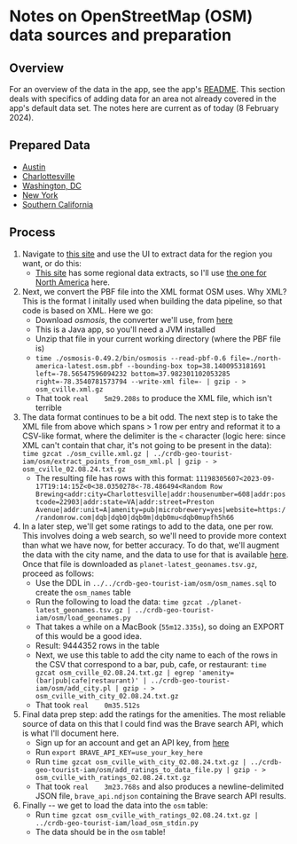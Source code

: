 # Notes on OpenStreetMap (OSM) data sources and preparation

## Overview

For an overview of the data in the app, see the app's [README](../README.md).  This section
deals with specifics of adding data for an area not already covered in the app's default
data set.  The notes here are current as of today (8 February 2024).

## Prepared Data

* [Austin](https://storage.googleapis.com/crl-goddard-gis/osm_austin_with_ratings_20240126.txt.gz)
* [Charlottesville](https://storage.googleapis.com/crl-goddard-gis/osm_cville_with_ratings_20240208.txt.gz)
* [Washington, DC](https://storage.googleapis.com/crl-goddard-gis/osm_dc_with_ratings_20240208.txt.gz)
* [New York](https://storage.googleapis.com/crl-goddard-gis/osm_new_york_with_ratings_20240208.txt.gz)
* [Southern California](https://storage.googleapis.com/crl-goddard-gis/osm_so_cal_with_ratings_2024.02.09.txt.gz)

## Process

1. Navigate to [this site](https://app.protomaps.com/) and use the UI to extract data
   for the region you want, or do this:
   - [This site](https://download.geofabrik.de/) has some regional data extracts, so I'll use
     [the one for North America](https://download.geofabrik.de/north-america-latest.osm.pbf) here.
1. Next, we convert the PBF file into the XML format OSM uses.  Why XML?  This is the format
I initally used when building the data pipeline, so that code is based on XML.  Here we go:
   - Download _osmosis_, the converter we'll use, from [here](https://github.com/openstreetmap/osmosis/releases)
   - This is a Java app, so you'll need a JVM installed
   - Unzip that file in your current working directory (where the PBF file is)
   - ```time ./osmosis-0.49.2/bin/osmosis --read-pbf-0.6 file=./north-america-latest.osm.pbf --bounding-box top=38.1400953181691 left=-78.56547596094232 bottom=37.982301102053285 right=-78.3540781573794 --write-xml file=- | gzip - > osm_cville.xml.gz```
   - That took `real	5m29.208s` to produce the XML file, which isn't terrible
1. The data format continues to be a bit odd. The next step is to take the XML file from above
   which spans > 1 row per entry and reformat it to a CSV-like format, where the delimiter is
   the `<` character (logic here: since XML can't contain that char, it's not going to be present
   in the data):
   ```time gzcat ./osm_cville.xml.gz | ../crdb-geo-tourist-iam/osm/extract_points_from_osm_xml.pl | gzip - > osm_cville_02.08.24.txt.gz```
   - The resulting file has rows with this format: ```11198305607<2023-09-17T19:14:15Z<0<38.0350278<-78.486494<Random Row Brewing<addr:city=Charlottesville|addr:housenumber=608|addr:postcode=22903|addr:state=VA|addr:street=Preston Avenue|addr:unit=A|amenity=pub|microbrewery=yes|website=https://randomrow.com|dqb|dqb0|dqb0m|dqb0mu<dqb0mupfh5h66```
1. In a later step, we'll get some ratings to add to the data, one per row.  This involves doing a web
search, so we'll need to provide more context than what we have now, for better accuracy.  To do that,
we'll augment the data with the city name, and the data to use for that is available
[here](https://osmnames.org/download/).  Once that file is downloaded as `planet-latest_geonames.tsv.gz`,
proceed as follows:
   - Use the DDL in `../../crdb-geo-tourist-iam/osm/osm_names.sql` to create the `osm_names` table
   - Run the following to load the data: ```time gzcat ./planet-latest_geonames.tsv.gz | ../crdb-geo-tourist-iam/osm/load_geonames.py```
   - That takes a while on a MacBook (`55m12.335s`), so doing an EXPORT of this would be a good idea.
   - Result: 9444352 rows in the table
   - Next, we use this table to add the city name to each of the rows in the CSV that correspond to a bar, pub, cafe, or restaurant: ```time gzcat osm_cville_02.08.24.txt.gz | egrep 'amenity=(bar|pub|cafe|restaurant)' | ../crdb-geo-tourist-iam/osm/add_city.pl | gzip - > osm_cville_with_city_02.08.24.txt.gz```
   - That took `real	0m35.512s`
1. Final data prep step: add the ratings for the amenities.  The most reliable source of data on this
that I could find was the Brave search API, which is what I'll document here.
   - Sign up for an account and get an API key, from [here](https://brave.com/search/api/)
   - Run `export BRAVE_API_KEY=use_your_key_here`
   - Run ```time gzcat osm_cville_with_city_02.08.24.txt.gz | ../crdb-geo-tourist-iam/osm/add_ratings_to_data_file.py | gzip - > osm_cville_with_ratings_02.08.24.txt.gz```
   - That took `real	3m23.768s` and also produces a newline-delimited JSON file, `brave_api.ndjson`
   containing the Brave search API results.
1. Finally -- we get to load the data into the `osm` table:
   - Run ```time gzcat osm_cville_with_ratings_02.08.24.txt.gz | ../crdb-geo-tourist-iam/load_osm_stdin.py```
   - The data should be in the `osm` table!

